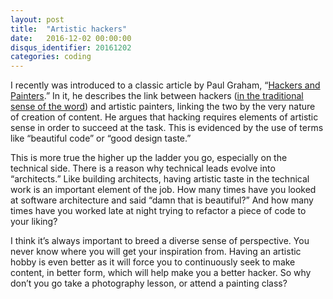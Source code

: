 ```yaml
---
layout: post
title:  "Artistic hackers"
date:   2016-12-02 00:00:00
disqus_identifier: 20161202
categories: coding
---
```


I recently was introduced to a classic article by Paul Graham, “[Hackers and
Painters](http://www.paulgraham.com/hp.html).” In it, he describes the link between hackers ([in the traditional sense
of the word](https://en.wikipedia.org/wiki/Hacker_culture)) and artistic painters, linking the two by the very nature
of creation of content. He argues that hacking requires elements of artistic sense in order to succeed at the task.
This is evidenced by the use of terms like “beautiful code” or “good design taste.”


This is more true the higher up the ladder you go, especially on the technical side. There is a reason why technical
leads evolve into “architects.” Like building architects, having artistic taste in the technical work is an important
element of the job. How many times have you looked at software architecture and said “damn that is beautiful?” And how
many times have you worked late at night trying to refactor a piece of code to your liking?


I think it’s always important to breed a diverse sense of perspective. You never know where you will get your
inspiration from. Having an artistic hobby is even better as it will force you to continuously seek to make content, in
better form, which will help make you a better hacker. So why don’t you go take a photography lesson, or attend a
painting class?
